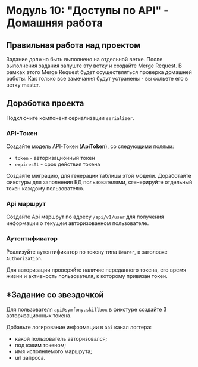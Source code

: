 # Модуль 10: "Доступы по API" - Домашняя работа

## Правильная работа над проектом

Задание должно быть выполнено на отдельной ветке. После выполнения задания запуште эту ветку и создайте Merge Request. В рамках этого Merge Request будет осуществляться проверка домашней работы. Как только все замечания будут устранены - вы сольете его в ветку master.

## Доработка проекта

Подключите компонент сериализации `serializer`.

### API-Токен
Создайте модель API-Токен (**ApiToken**), со следующими полями:
- `token` - авторизационный токен
- `expiresAt` - срок действия токена

Создайте миграцию, для генерации таблицы этой модели.
Доработайте фикстуры для заполнения БД пользователями, сгенерируйте отдельный токен каждому пользователю.

### Api маршрут
Создайте Api маршрут по адресу `/api/v1/user` для получения информации о текущем авторизованном пользователе.

### Аутентификатор
Реализуйте аутентификатор по токену типа `Bearer`, в заголовке `Authorization`.

Для авторизации проверяйте наличие переданного токена, его время жизни и активность пользователя, к которому привязан токен.

## *Задание со звездочкой
Для пользователя `api@symfony.skillbox` в фикстуре создайте 3 авторизационных токена.

Добавьте логирование информации в `api` канал логгера:
- какой пользователь авторизовался;
- под каким токеном;
- имя исполняемого маршрута;
- url запроса.
